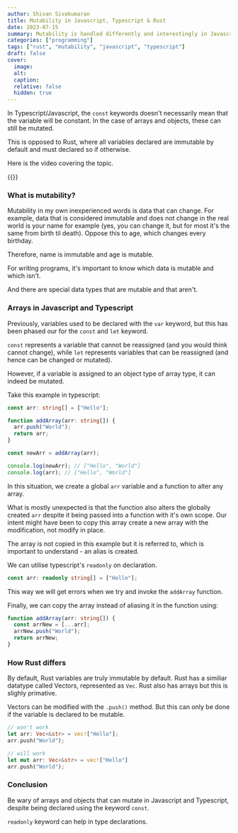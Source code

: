 ```yaml
---
author: Shivan Sivakumaran
title: Mutability in Javascript, Typescript & Rust
date: 2023-07-15
summary: Mutability is handled differently and interestingly in Javascript/Typescript compared to Rust
categories: ["programming"]
tags: ["rust", "mutability", "javascript", "typescript"]
draft: false
cover:
  image:
  alt:
  caption:
  relative: false
  hidden: true
---
```


In Typescript/Javascript, the `const` keywords doesn't necessarily mean that the variable will be constant. In the case of arrays and objects, these can still be mutated.

This is opposed to Rust, where all variables declared are immutable by default and must declared so if otherwise.

Here is the video covering the topic.

{{<youtube OHAayFfXprQ>}}

### What is mutability?

Mutability in my own inexperienced words is data that can change. For example, data that is considered immutable and does not change in the real world is your name for example (yes, you can change it, but for most it's the same from birth til death). Oppose this to age, which changes every birthday.

Therefore, name is immutable and age is mutable.

For writing programs, it's important to know which data is mutable and which isn't.

And there are special data types that are mutable and that aren't.

### Arrays in Javascript and Typescript

Previously, variables used to be declared with the `var` keyword, but this has been phased our for the `const` and `let` keyword.

`const` represents a variable that cannot be reassigned (and you would think cannot change), while `let` represents variables that can be reassigned (and hence can be changed or mutated).

However, if a variable is assigned to an object type of array type, it can indeed be mutated.

Take this example in typescript:

```ts
const arr: string[] = ["Hello"];

function addArray(arr: string[]) {
  arr.push("World");
  return arr;
}

const newArr = addArray(arr);

console.log(newArr); // ["Hello", "World"]
console.log(arr); // ["Hello", "World"]
```

In this situation, we create a global `arr` variable and a function to alter any array.

What is mostly unexpected is that the function also alters the globally created `arr` despite it being passed into a function with it's own scope. Our intent might have been to copy this array create a new array with the modification, not modify in place.

The array is not copied in this example but it is referred to, which is important to understand - an alias is created.

We can utilise typescript's `readonly` on declaration.

```ts
const arr: readonly string[] = ["Hello"];
```

This way we will get errors when we try and invoke the `addArray` function.

Finally, we can copy the array instead of aliasing it in the function using:

```ts
function addArray(arr: string[]) {
  const arrNew = [...arr];
  arrNew.push("World");
  return arrNew;
}
```

### How Rust differs

By default, Rust variables are truly immutable by default. Rust has a similiar datatype called Vectors, represented as `Vec`. Rust also has arrays but this is slighly primative.

Vectors can be modified with the `.push()` method. But this can only be done if the variable is declared to be mutable.

```rust
// won't work
let arr: Vec<&str> = vec!["Hello"];
arr.push("World");

// will work
let mut arr: Vec<&str> = vec!["Hello"]
arr.push("World");

```

### Conclusion

Be wary of arrays and objects that can mutate in Javascript and Typescript, despite being declared using the keyword `const`.

`readonly` keyword can help in type declarations.
